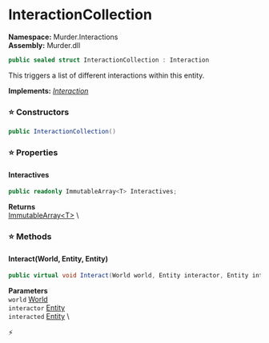 # InteractionCollection

**Namespace:** Murder.Interactions \
**Assembly:** Murder.dll

```csharp
public sealed struct InteractionCollection : Interaction
```

This triggers a list of different interactions within this entity.

**Implements:** _[Interaction](/Bang/Interactions/Interaction.html)_

### ⭐ Constructors
```csharp
public InteractionCollection()
```

### ⭐ Properties
#### Interactives
```csharp
public readonly ImmutableArray<T> Interactives;
```

**Returns** \
[ImmutableArray\<T\>](https://learn.microsoft.com/en-us/dotnet/api/System.Collections.Immutable.ImmutableArray-1?view=net-7.0) \
### ⭐ Methods
#### Interact(World, Entity, Entity)
```csharp
public virtual void Interact(World world, Entity interactor, Entity interacted)
```

**Parameters** \
`world` [World](/Bang/World.html) \
`interactor` [Entity](/Bang/Entities/Entity.html) \
`interacted` [Entity](/Bang/Entities/Entity.html) \



⚡